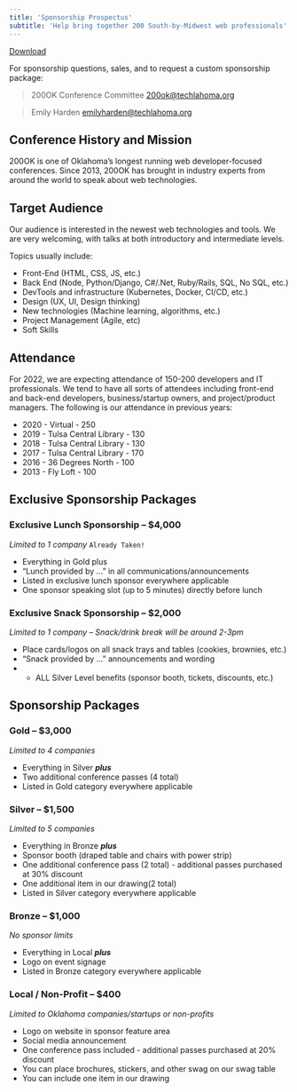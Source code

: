 ```yaml
---
title: 'Sponsorship Prospectus'
subtitle: 'Help bring together 200 South-by-Midwest web professionals'
---
```


<style>
  .prose code::before, .prose code::after {
    content: none;
  }
  .prose code {
    border-radius: 3px;
    background-color: var(--orange);
    padding: 3px 5px;
    margin: -3px auto;
    color: white;
  }
</style>

<div class="; text-center md:float-right"><a target="_blank" href="/sponsorship/200OK-Sponsorship-Prospectus-2022.pdf" class="button secondary md:ml-4" title="Download as PDF (102KB)">Download <span><i class="ri-file-download-line ; ml-2"></i><span></a></div>

For sponsorship questions, sales, and to request a custom sponsorship package:

> 200OK Conference Committee
> 200ok@techlahoma.org

> Emily Harden
> emilyharden@techlahoma.org


## Conference History and Mission

200OK is one of Oklahoma’s longest running web developer-focused conferences. Since 2013, 200OK has brought in industry experts from around the world to speak about web technologies.

## Target Audience

Our audience is interested in the newest web technologies and tools. We are very welcoming, with talks at both introductory and intermediate levels.

Topics usually include:

- Front-End (HTML, CSS, JS, etc.)
- Back End (Node, Python/Django, C#/.Net, Ruby/Rails, SQL, No SQL, etc.)
- DevTools and infrastructure (Kubernetes, Docker, CI/CD, etc.)
- Design (UX, UI, Design thinking)
- New technologies (Machine learning, algorithms, etc.) 
- Project Management (Agile, etc)
- Soft Skills

## Attendance

For 2022, we are expecting attendance of 150-200 developers and IT professionals. We tend to have all sorts of attendees including front-end and back-end developers, business/startup owners, and project/product managers. The following is our attendance in previous years:

- 2020 - Virtual - 250
- 2019 - Tulsa Central Library - 130
- 2018 - Tulsa Central Library - 130
- 2017 - Tulsa Central Library - 170
- 2016 - 36 Degrees North - 100
- 2013 - Fly Loft - 100

## Exclusive Sponsorship Packages

### Exclusive Lunch Sponsorship – $4,000
*Limited to 1 company* `Already Taken!`
- Everything in Gold plus
- “Lunch provided by …” in all communications/announcements
- Listed in exclusive lunch sponsor everywhere applicable
- One sponsor speaking slot (up to 5 minutes) directly before lunch

### Exclusive Snack Sponsorship – $2,000
*Limited to 1 company – Snack/drink break will be around 2-3pm*
- Place cards/logos on all snack trays and tables (cookies, brownies, etc.)
- “Snack provided by …” announcements and wording
- + ALL Silver Level benefits (sponsor booth, tickets, discounts, etc.)

## Sponsorship Packages

### Gold – $3,000
*Limited to 4 companies*
- Everything in Silver ***plus***
- Two additional conference passes (4 total)
- Listed in Gold category everywhere applicable

### Silver – $1,500
*Limited to 5 companies*
- Everything in Bronze ***plus***
- Sponsor booth (draped table and chairs with power strip)
- One additional conference pass (2 total) - additional passes purchased at 30% discount
- One additional item in our drawing(2 total)
- Listed in Silver category everywhere applicable

### Bronze – $1,000
*No sponsor limits*
- Everything in Local ***plus***
- Logo on event signage
- Listed in Bronze category everywhere applicable

### Local / Non-Profit – $400
*Limited to Oklahoma companies/startups or non-profits*
- Logo on website in sponsor feature area
- Social media announcement
- One conference pass included - additional passes purchased at 20% discount
- You can place brochures, stickers, and other swag on our swag table
- You can include one item in our drawing
